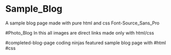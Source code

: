 # Sample_Blog
A sample blog page made with pure html and css
Font-Source_Sans_Pro


#Photo_Blog
In this all images are direct links 
made only with html/css

#completed-blog-page
coding ninjas featured sample blog page with #html #css 
